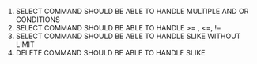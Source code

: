 1. SELECT COMMAND SHOULD BE ABLE TO HANDLE MULTIPLE AND OR CONDITIONS
2. SELECT COMMAND SHOULD BE ABLE TO HANDLE >= , <=, !=
3. SELECT COMMAND SHOULD BE ABLE TO HANDLE SLIKE WITHOUT LIMIT
4. DELETE COMMAND SHOULD BE ABLE TO HANDLE SLIKE 
